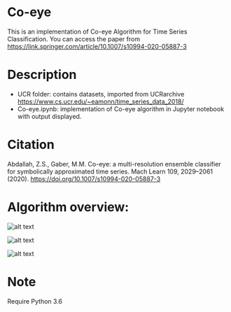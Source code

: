 # Co-eye
This is an implementation of Co-eye Algorithm for Time Series Classification. You can access the paper from https://link.springer.com/article/10.1007/s10994-020-05887-3


# Description

- UCR folder: contains datasets, imported from UCRarchive https://www.cs.ucr.edu/~eamonn/time_series_data_2018/
- Co-eye.ipynb: implementation of Co-eye algorithm in Jupyter notebook with output displayed.


# Citation

Abdallah, Z.S., Gaber, M.M. Co-eye: a multi-resolution ensemble classifier for symbolically approximated time series. Mach Learn 109, 2029–2061 (2020). https://doi.org/10.1007/s10994-020-05887-3

# Algorithm overview: 

![alt text](https://github.com/zabdallah/Co-eye/blob/master/Algorithm/Alg1.png)


![alt text](https://github.com/zabdallah/Co-eye/blob/master/Algorithm/alg2.png)


![alt text](https://github.com/zabdallah/Co-eye/blob/master/Algorithm/Alg3.png)

# Note
Require Python 3.6

